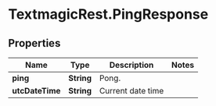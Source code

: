 # TextmagicRest.PingResponse

## Properties
Name | Type | Description | Notes
------------ | ------------- | ------------- | -------------
**ping** | **String** | Pong. | 
**utcDateTime** | **String** | Current date time | 


